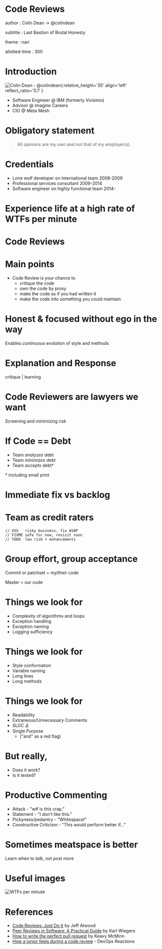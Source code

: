 Code Reviews
=======

author
: Colin Dean -> @colindean

subtitle
: Last Bastion of Brutal Honesty

theme
: nari

allotted-time
: 300

Introduction
============

![Colin Dean - @colindean](http://i.imgur.com/OQjWfCX.jpg){:relative_height='35' align='left' reflect_ratio='0.1' }

* Software Engineer @ IBM (formerly Vivísimo)
* Advisor @ Imagine Careers
* CIO @ Meta Mesh

Obligatory statement
====================

> All opinions are my own and not that of my employer(s).

Credentials
===========

* Lone wolf developer on international team 2008-2009
* Professional services consultant 2009-2014
* Software engineer on highly functional team 2014-

Experience life at a high rate of WTFs per minute
=================================================

Code Reviews
============

Main points
===========

* Code Review is your chance to 
  * critique the code
  * own the code by proxy
  * make the code as if you had written it
  * make the code into something you could maintain

Honest & focused without ego in the way
=======================================

Enables *continuous* evolution of style and methods

Explanation and Response
========================

critique | learning

Code Reviewers are lawyers we want
==================================

Screening and minimizing risk

If Code == Debt
===============

* Team *analyzes* debt
* Team *minimizes* debt
* Team *accepts* debt†

† including small print

Immediate fix vs backlog
============================

Team as credit raters
=====================

    // XXX   risky business, fix ASAP
    // FIXME safe for now, revisit soon
    // TODO  low risk + enhancements

Group effort, group acceptance
==============================

Commit or patchset = my/their code

Master = our code

Things we look for
==================

* Complexity of algorithms and loops
* Exception handling
* Exception naming
* Logging sufficiency

Things we look for
==================

* Style conformation
* Variable naming
* Long lines
* Long methods

Things we look for
==================

* Readability
* Extraneous/Unnecessary Comments
* SLOC 𝛥
* Single Purpose 
  * ("and" as a red flag)

But really,
===========

* Does it work?
* Is it tested?

Productive Commenting
=====================

* Attack - "wtf is this crap."
* Statement - "I don't like this."
* Pickyness/pedantry - "Whitespace!"
* Constructive Criticism - "This would perform better if..."

Sometimes meatspace is better
=============================

Learn when to *talk*, not post more

Useful images
=============

![WTFs per minute](http://blog.codinghorror.com/content/images/uploads/2009/02/6a0120a85dcdae970b012877707a45970c-pi.png)

References
==========

* [Code Reviews: Just Do It](http://blog.codinghorror.com/code-reviews-just-do-it/) by Jeff Atwood
* [Peer Reviews in Software: A Practical Guide](http://www.amazon.com/exec/obidos/ASIN/0201734850/colingrad-20) by Karl Wiegers
* [How to write the perfect pull request](https://github.com/blog/1943-how-to-write-the-perfect-pull-request) by Keavy McMinn
* [How a junior feels during a code review](http://devopsreactions.tumblr.com/post/88653874397/how-a-junior-feels-during-a-code-review) - DevOps Reactions
